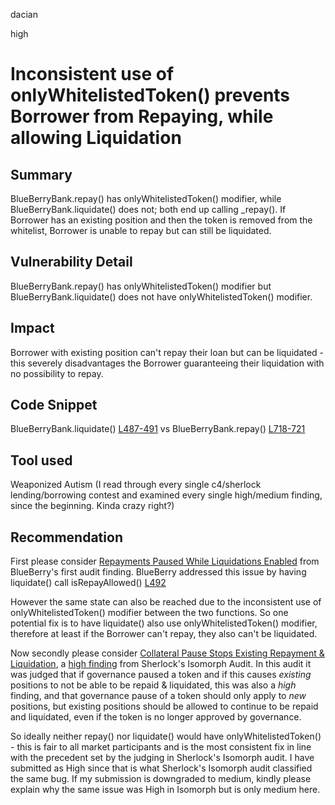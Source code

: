 dacian

high

# Inconsistent use of onlyWhitelistedToken() prevents Borrower from Repaying, while allowing Liquidation

## Summary
BlueBerryBank.repay() has onlyWhitelistedToken() modifier, while BlueBerryBank.liquidate() does not; both end up calling _repay(). If Borrower has an existing position and then the token is removed from the whitelist, Borrower is unable to repay but can still be liquidated.

## Vulnerability Detail
BlueBerryBank.repay() has onlyWhitelistedToken() modifier but BlueBerryBank.liquidate() does not have onlyWhitelistedToken() modifier.

## Impact
Borrower with existing position can't repay their loan but can be liquidated - this severely disadvantages the Borrower guaranteeing their liquidation with no possibility to repay.

## Code Snippet
BlueBerryBank.liquidate() [L487-491](https://github.com/sherlock-audit/2023-04-blueberry/blob/main/blueberry-core/contracts/BlueBerryBank.sol#L487-L491) vs BlueBerryBank.repay() [L718-721](https://github.com/sherlock-audit/2023-04-blueberry/blob/main/blueberry-core/contracts/BlueBerryBank.sol#L718-L721)

## Tool used
Weaponized Autism (I read through every single c4/sherlock lending/borrowing contest and examined every single high/medium finding, since the beginning. Kinda crazy right?)

## Recommendation
First please consider [Repayments Paused While Liquidations Enabled](https://dacian.me/lending-borrowing-defi-attacks#heading-repayments-paused-while-liquidations-enabled) from BlueBerry's first audit finding. BlueBerry addressed this issue by having liquidate() call isRepayAllowed() [L492](https://github.com/sherlock-audit/2023-04-blueberry/blob/main/blueberry-core/contracts/BlueBerryBank.sol#L492)

However the same state can also be reached due to the inconsistent use of onlyWhitelistedToken() modifier between the two functions. So one potential fix is to have liquidate() also use onlyWhitelistedToken() modifier, therefore at least if the Borrower can't repay, they also can't be liquidated.

Now secondly please consider [Collateral Pause Stops Existing Repayment & Liquidation](https://dacian.me/lending-borrowing-defi-attacks#heading-collateral-pause-stops-existing-repayment-andamp-liquidation), a [high finding](https://github.com/sherlock-audit/2022-11-isomorph-judging/issues/57) from Sherlock's Isomorph Audit. In this audit it was judged that if governance paused a token and if this causes *existing* positions to not be able to be repaid & liquidated, this was also a *high* finding, and that governance pause of a token should only apply to *new* positions, but existing positions should be allowed to continue to be repaid and liquidated, even if the token is no longer approved by governance.

So ideally neither repay() nor liquidate() would have onlyWhitelistedToken() - this is fair to all market participants and is the most consistent fix in line with the precedent set by the judging in Sherlock's Isomorph audit. I have submitted as High since that is what Sherlock's Isomorph audit classified the same bug. If my submission is downgraded to medium, kindly please explain why the same issue was High in Isomorph but is only medium here.


